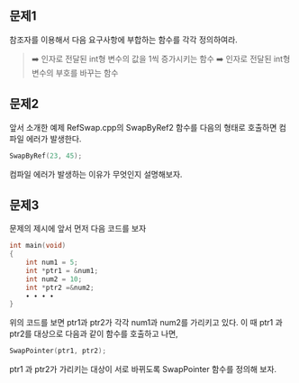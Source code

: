 ## 문제1
참조자를 이용해서 다음 요구사항에 부합하는 함수를 각각 정의하여라.
> ➡️ 인자로 전달된 int형 변수의 값을 1씩 증가시키는 함수
> ➡️ 인자로 전달된 int형 변수의 부호를 바꾸는 함수

## 문제2
앞서 소개한 예제 RefSwap.cpp의 SwapByRef2 함수를 다음의 형태로 호출하면 컴파일 에러가 발생한다.
```C
SwapByRef(23, 45);
```
컴파일 에러가 발생하는 이유가 무엇인지 설명해보자.

## 문제3
문제의 제시에 앞서 먼저 다음 코드를 보자
``` C++
int main(void)
{
    int num1 = 5;
    int *ptr1 = &num1;
    int num2 = 10;
    int *ptr2 =&num2;
    ∙ ∙ ∙ ∙ 
}
```
위의 코드를 보면 ptr1과 ptr2가 각각 num1과 num2를 가리키고 있다. 이 때 ptr1 과 ptr2를 대상으로 다음과 같이 함수를 호출하고 나면,
``` C++
SwapPointer(ptr1, ptr2);
```
ptr1 과 ptr2가 가리키는 대상이 서로 바뀌도록 SwapPointer 함수를 정의해 보자.